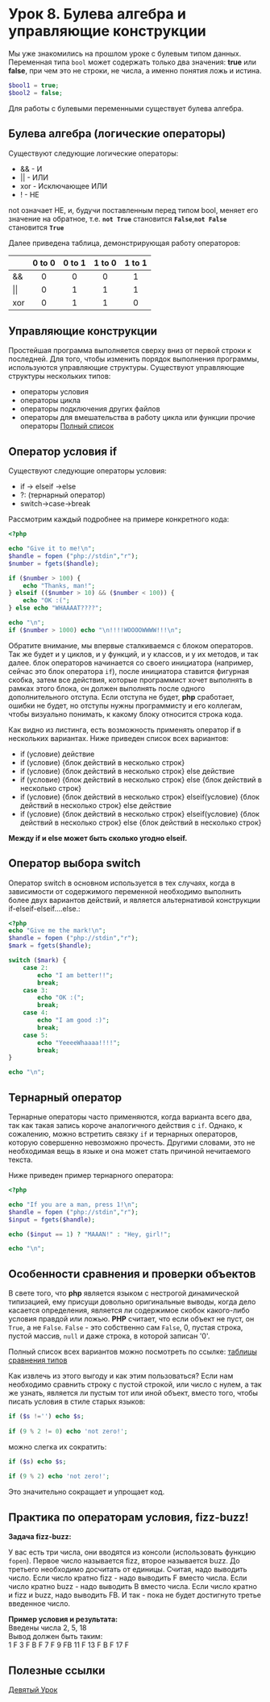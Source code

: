 # Урок 8. Булева алгебра и управляющие конструкции

Мы уже знакомились на прошлом уроке с булевым типом данных. Переменная типа `bool` может содержать только два значения: **true** или **false**, при чем это не строки, не числа, а именно понятия ложь и истина.


```php
$bool1 = true;
$bool2 = false;
```  

Для работы с булевыми переменными существует булева алгебра.

## Булева алгебра (логические операторы)

Существуют следующие логические операторы:

* && - И
* || - ИЛИ
* xor - Исключающее ИЛИ
* !  - НЕ

not означает НЕ, и, будучи поставленным перед типом bool, меняет его значение на обратное, т.е. **`not True`** становится **`False`**,**`not False`** становится **`True`**

Далее приведена таблица, демонстрирующая работу операторов:

|             | 0 to 0| 0 to 1| 1 to 0 | 1 to 1|
|-------------|:-----:|:-----:|:------:|:-----:|
| &&          |   0   |   0   |    0   |   1   |
| &#124;&#124;|   0   |   1   |    1   |   1   |
| xor         |   0   |   1   |    1   |   0   |


## Управляющие конструкции
 Простейшая программа выполняется сверху вниз от первой строки к последней. Для того, чтобы изменить порядок выполнения программы, используются управляющие структуры. Существуют управляющие структуры нескольких типов:
 
* операторы условия
* операторы цикла
* операторы подключения других файлов
* операторы для вмешательства в работу цикла или функции прочие операторы
[Полный список](http://php.net/manual/ru/language.control-structures.php)

## Оператор условия if
Существуют следующие операторы условия:

* if -> elseif ->else
* ?: (тернарный оператор)
* switch->case->break

Рассмотрим каждый подробнее на примере конкретного кода:

```php          
<?php

echo "Give it to me!\n";
$handle = fopen ("php://stdin","r");
$number = fgets($handle);

if ($number > 100) {
    echo "Thanks, man!";
} elseif (($number > 10) && ($number < 100)) {
    echo "OK :(";
} else echo "WHAAAAT????";

echo "\n";
if ($number > 1000) echo "\n!!!!WOOOOWWWW!!!\n";

```          

Обратите внимание, мы впервые сталкиваемся с блоком операторов. Так же будет и у циклов, и у функций, и у классов, и у их методов, и так далее. блок операторов начинается со своего инициатора (например, сейчас это блок оператора `if`), после инициатора ставится фигурная скобка, затем все действия, которые программист хочет выполнять в рамках этого блока, он должен выполнять после одного дополнительного отступа. Если отступа не будет, **php** сработает, ошибки не будет, но отступы нужны программисту и его коллегам, чтобы визуально понимать, к какому блоку относится строка кода.

Как видно из листинга, есть возможность применять оператор if в нескольких вариантах. Ниже приведен список всех вариантов:

* if (условие) действие
* if (условие) {блок действий в несколько строк}
* if (условие) {блок действий в несколько строк} else действие
* if (условие) {блок действий в несколько строк} else {блок действий в несколько строк}
* if (условие) {блок действий в несколько строк} elseif(условие) {блок действий в несколько строк} else действие
* if (условие) {блок действий в несколько строк} elseif(условие) {блок действий в несколько строк} else {блок действий в несколько строк}

**Между if и else может быть сколько угодно elseif.**


## Оператор выбора switch

Оператор switch в основном используется в тех случаях, когда в зависимости от содержимого переменной необходимо выполнить более двух вариантов действий, и является альтернативой конструкции if-elseif-elseif....else.:

```php
<?php
echo "Give me the mark!\n";
$handle = fopen ("php://stdin","r");
$mark = fgets($handle);

switch ($mark) {
    case 2:
        echo "I am better!!";
        break;
    case 3:
        echo "OK :(";
        break;
    case 4:
        echo "I am good :)";
        break;
    case 5:
        echo "YeeeeWhaaaa!!!!";
        break;
} 

echo "\n";
```

## Тернарный оператор

Тернарные операторы часто применяются, когда варианта всего два, так как такая запись короче аналогичного действия с `if`. Однако, к сожалению, можно встретить связку `if` и тернарных операторов, которую совершенно невозможно прочесть. Другими словами, это не необходимая вещь в языке и она может стать причиной нечитаемого текста.

Ниже приведен пример тернарного оператора:

```php
<?php

echo "If you are a man, press 1!\n";
$handle = fopen ("php://stdin","r");
$input = fgets($handle);

echo ($input == 1) ? "MAAAN!" : "Hey, girl!"; 

echo "\n";
```

## Особенности сравнения и проверки объектов

В свете того, что **php** является языком с нестрогой динамической типизацией, ему присущи довольно оригинальные выводы, когда дело касается определения, является ли содержимое скобок какого-либо условия правдой или ложью.
**PHP** считает, что если объект не пуст, он `True`, а не `False`. `False` - это собственно сам `False`, 0, пустая строка, пустой массив, `null` и даже строка, в которой записан '0'.

Полный список всех вариантов можно посмотреть по ссылке: [таблицы сравнения типов](http://php.net/manual/ru/types.comparisons.php)

Как извлечь из этого выгоду и как этим пользоваться? Если нам необходимо сравнить строку с пустой строкой, или число с нулем, а так же узнать, является ли пустым тот или иной объект, вместо того, чтобы писать условия в стиле старых языков:

```php
if ($s !='') echo $s;
    
if (9 % 2 != 0) echo 'not zero!';
```

можно слегка их сократить:

```php
if ($s) echo $s;
    
if (9 % 2) echo 'not zero!';
```

Это значительно сокращает и упрощает код.

## Практика по операторам условия, fizz-buzz!

**Задача fizz-buzz:**

У вас есть три числа, они вводятся из консоли (использовать функцию `fopen`). Первое число называется fizz, второе называется buzz. До третьего необходимо досчитать от единицы. Считая, надо выводить число. Если число кратно fizz - надо выводить F вместо числа. Если число кратно buzz - надо выводить B вместо числа. Если число кратно и fizz и buzz, надо выводить FB. И так - пока не будет достигнуто третье введенное число.

**Пример условия и результата:**  
Введены числа 2, 5, 18  
Вывод должен быть таким:  
1 F 3 F B F 7 F 9 FB 11 F 13 F B F 17 F  

## Полезные ссылки

[Девятый Урок](09.Functions_and_files.md)
